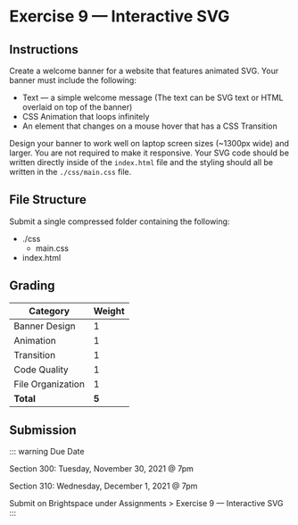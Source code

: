 # Exercise 9 — Interactive SVG

## Instructions

Create a welcome banner for a website that features animated SVG. Your banner must include the following:

- Text — a simple welcome message (The text can be SVG text or HTML overlaid on top of the banner)
- CSS Animation that loops infinitely
- An element that changes on a mouse hover that has a CSS Transition

Design your banner to work well on laptop screen sizes (~1300px wide) and larger. You are not required to make it responsive. Your SVG code should be written directly inside of the `index.html` file and the styling should all be written in the `./css/main.css` file.

## File Structure

Submit a single compressed folder containing the following:

- ./css
  - main.css
- index.html

## Grading

| Category          | Weight |
| ----------------- | ------ |
| Banner Design     | 1      |
| Animation         | 1      |
| Transition        | 1      |
| Code Quality      | 1      |
| File Organization | 1      |
| **Total**         | **5**  |

## Submission

::: warning Due Date

Section 300: Tuesday, November 30, 2021 @ 7pm

Section 310: Wednesday, December 1, 2021 @ 7pm

Submit on Brightspace under Assignments > Exercise 9 — Interactive SVG
:::
